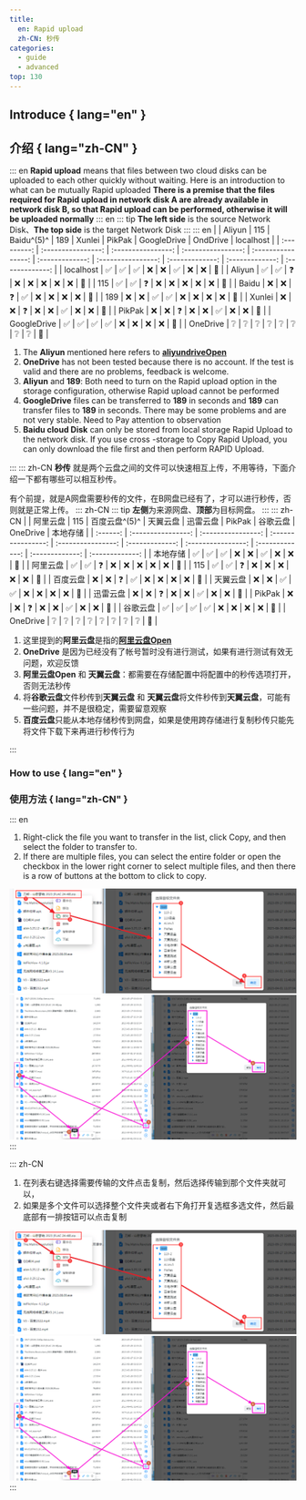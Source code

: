```yaml
---
title:
  en: Rapid upload
  zh-CN: 秒传
categories:
  - guide
  - advanced
top: 130
---
```


## Introduce { lang="en" }

## 介绍 { lang="zh-CN" }

::: en
**Rapid upload** means that files between two cloud disks can be uploaded to each other quickly without waiting. Here is an introduction to what can be mutually Rapid uploaded
**There is a premise that the files required for Rapid upload in network disk A are already available in network disk B, so that Rapid upload can be performed, otherwise it will be uploaded normally**
::: en
::: tip
**The left side** is the source Network Disk、**The top side** is the target Network Disk
:::
::: en
| | Aliyun | 115 | Baidu^(5)^ | 189 | Xunlei | PikPak | GoogleDrive | OndDrive | localhost |
| :---------: | :----------------: | :----------------: | :----------------: | :----------------: | :-------------: | :----------------: | :-------------: | :-------------: | :-------------: |
| localhost | :white_check_mark: | :white_check_mark: | :white_check_mark: | :x: | :x: | :white_check_mark: | :x: | :x: | :no_entry_sign: |
| Aliyun | :white_check_mark: | :white_check_mark: | :question: | :x: | :x: | :x: | :x: | :x: | :no_entry_sign: |
| 115 | :white_check_mark: | :white_check_mark: | :question: | :x: | :x: | :x: | :x: | :x: | :no_entry_sign: |
| Baidu | :x: | :x: | :question: | :white_check_mark: | :x: | :x: | :x: | :x: | :no_entry_sign: |
| 189 | :x: | :x: | :white_check_mark: | :white_check_mark: | :x: | :x: | :x: | :x: | :no_entry_sign: |
| Xunlei | :x: | :x: | :question: | :x: | :x: | :white_check_mark: | :x: | :x: | :no_entry_sign: |
| PikPak | :x: | :x: | :question: | :x: | :x: | :white_check_mark: | :x: | :x: | :no_entry_sign: |
| GoogleDrive | :white_check_mark: | :white_check_mark: | :white_check_mark: | :white_check_mark: | :x: | :x: | :x: | :x: | :no_entry_sign: |
| OneDrive | :grey_question: | :grey_question: | :grey_question: | :grey_question: | :grey_question: | :grey_question: | :grey_question: | :grey_question: | :no_entry_sign: |

1. The **Aliyun** mentioned here refers to [**aliyundriveOpen**](../../guide/drivers/aliyundrive_open.md)
2. **OneDrive** has not been tested because there is no account. If the test is valid and there are no problems, feedback is welcome.
3. **Aliyun** and **189**: Both need to turn on the Rapid upload option in the storage configuration, otherwise Rapid upload cannot be performed
4. **GoogleDrive** files can be transferred to **189** in seconds and **189** can transfer files to **189** in seconds. There may be some problems and are not very stable. Need to Pay attention to observation
5. **Baidu cloud Disk** can only be stored from local storage Rapid Upload to the network disk. If you use cross -storage to Copy Rapid Upload, you can only download the file first and then perform RAPID Upload.

:::
::: zh-CN
**秒传** 就是两个云盘之间的文件可以快速相互上传，不用等待，下面介绍一下都有哪些可以相互秒传。

有个前提，就是A网盘需要秒传的文件，在B网盘已经有了，才可以进行秒传，否则就是正常上传。
::: zh-CN
::: tip
**左侧**为来源网盘、**顶部**为目标网盘。
:::
::: zh-CN
| | 阿里云盘 | 115 | 百度云盘^(5)^ | 天翼云盘 | 迅雷云盘 | PikPak | 谷歌云盘 | OneDrive | 本地存储 |
| :------: | :----------------: | :----------------: | :----------------: | :----------------: | :-------------: | :----------------: | :-------------: | :-------------: | :-------------: |
| 本地存储 | :white_check_mark: | :white_check_mark: | :white_check_mark: | :x: | :x: | :white_check_mark: | :x: | :x: | :no_entry_sign: |
| 阿里云盘 | :white_check_mark: | :white_check_mark: | :question: | :x: | :x: | :x: | :x: | :x: | :no_entry_sign: |
| 115 | :white_check_mark: | :white_check_mark: | :question: | :x: | :x: | :x: | :x: | :x: | :no_entry_sign: |
| 百度云盘 | :x: | :x: | :question: | :white_check_mark: | :x: | :x: | :x: | :x: | :no_entry_sign: |
| 天翼云盘 | :x: | :x: | :white_check_mark: | :white_check_mark: | :x: | :x: | :x: | :x: | :no_entry_sign: |
| 迅雷云盘 | :x: | :x: | :question: | :x: | :x: | :white_check_mark: | :x: | :x: | :no_entry_sign: |
| PikPak | :x: | :x: | :question: | :x: | :x: | :white_check_mark: | :x: | :x: | :no_entry_sign: |
| 谷歌云盘 | :white_check_mark: | :white_check_mark: | :white_check_mark: | :white_check_mark: | :x: | :x: | :x: | :x: | :no_entry_sign: |
| OneDrive | :grey_question: | :grey_question: | :grey_question: | :grey_question: | :grey_question: | :grey_question: | :grey_question: | :grey_question: | :no_entry_sign: |

1. 这里提到的**阿里云盘**是指的[**阿里云盘Open**](../../../zh/guide/drivers/aliyundrive_open.md)
2. **OneDrive** 是因为已经没有了帐号暂时没有进行测试，如果有进行测试有效无问题，欢迎反馈
3. **阿里云盘Open** 和 **天翼云盘**：都需要在存储配置中将配置中的秒传选项打开，否则无法秒传
4. 将**谷歌云盘**文件秒传到**天翼云盘** 和 **天翼云盘**将文件秒传到**天翼云盘**，可能有一些问题，并不是很稳定，需要留意观察
5. **百度云盘**只能从本地存储秒传到网盘，如果是使用跨存储进行复制秒传只能先将文件下载下来再进行秒传行为

:::

### How to use { lang="en" }

### 使用方法 { lang="zh-CN" }

::: en

1. Right-click the file you want to transfer in the list, click Copy, and then select the folder to transfer to.
2. If there are multiple files, you can select the entire folder or open the checkbox in the lower right corner to select multiple files, and then there is a row of buttons at the bottom to click to copy.
<div class="image-preview">  
    <img src="/img/advanced/r_upload_1.png" alt="Rapid_upload" title="Rapid_upload"/>
    <img src="/img/advanced/r_upload_2.png" alt="Rapid_upload" title="Rapid_upload"/>
</div>
:::

::: zh-CN

1. 在列表右键选择需要传输的文件点击复制，然后选择传输到那个文件夹就可以，
2. 如果是多个文件可以选择整个文件夹或者右下角打开复选框多选文件，然后最底部有一排按钮可以点击复制
<div class="image-preview">  
    <img src="/img/advanced/r_upload_1.png" alt="秒传" title="秒传"/>
    <img src="/img/advanced/r_upload_2.png" alt="秒传" title="秒传"/>
</div>
:::
